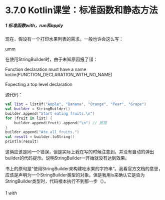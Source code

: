 # 3.7.0 Kotlin课堂：标准函数和静态方法

##### 1 标准函数with，run和apply

现在，假设有一个打印水果列表的需求。一般也许会这么写：

umm

在使用StringBuilder时，由于未知原因报了错：

Function declaration must have a name kotlin(FUNCTION_DECLARATION_WITH_NO_NAME)

Expecting a top level declaration

源代码：

```kotlin
val list = listOf("Apple", "Banana", "Orange", "Pear", "Grape")
val builder = StringBuilder()
builder.append("Start eating fruits.\n")
for (fruit in list) {
    builder.append(fruit).append("\n") // 报错
}
builder.append("Ate all fruits.")
val result = builder.toString()
println(result)
```

这俩应该是同一个错误，但是实际上我在写的时候注意到，并没有自动的弹出builder的代码提示。说明StringBuilder一开始就没有达到效果。

书上的原句是”使用StringBuilder来构建吃水果的字符串“。我看官方文档的意思，应该是声明为一个StringBuilder类型的对象。但是我用is来确认它是否为StringBuilder类型时，代码根本执行不到那一步（）。

###### 1 with

